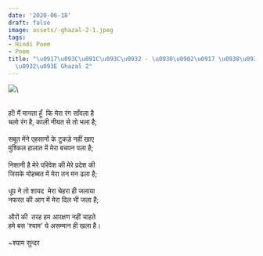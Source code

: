 ```yaml
---
date: '2020-06-18'
draft: false
image: assets/-ghazal-2-1.jpeg
tags:
- Hindi Poem
- Poem
title: "\u0917\u093C\u091C\u093C\u0932 - \u0930\u0902\u0917 \u0938\u093E\u0901\u0935\
  \u0932\u093E Ghazal 2"
---
```

[![](https://blogger.googleusercontent.com/img/b/R29vZ2xl/AVvXsEiUjE6ahvsr4V0EpdIDviK79hS1PVDzOYXqxNyzaDTytPzAMjOURS90yjfwc7duIFdjum_b05z-DUx2zLU9w-xqElnqGJSNnS-EmpNQjNCTY4kiCHkevgD8VEdWZ8L4YRx4UyCI19J4bZZgVJBlp8A0ej2LxXjZuREP6YfgbSSlD1r2Paqddb8xgfG6mQ/s320/IMG_20220209_173631.jpg)](https://blogger.googleusercontent.com/img/b/R29vZ2xl/AVvXsEiUjE6ahvsr4V0EpdIDviK79hS1PVDzOYXqxNyzaDTytPzAMjOURS90yjfwc7duIFdjum_b05z-DUx2zLU9w-xqElnqGJSNnS-EmpNQjNCTY4kiCHkevgD8VEdWZ8L4YRx4UyCI19J4bZZgVJBlp8A0ej2LxXjZuREP6YfgbSSlD1r2Paqddb8xgfG6mQ/s2048/IMG_20220209_173631.jpg)\
  
 \
हाँ! मैं मानता हूँ  कि मेरा रंग साँवला है\
चलो रंग है, काली नीयत से तो भला है;\
  \
सबूत मेंने एहसानों के टुकड़े नहीं खाए\
मुश्किल हालात में मेरा बचपन पला है;\
  \
निशानी है मेरे परिवेश की मेरे प्रदेश की\
जिसके मोहब्बत में मेरा तन मन ढला है;\
  \
धूप ने तो शायद  मेरा चेहरा ही जलाया\
नफरत की आग में मेरा दिल भी जला है;\
  \
औरों की  तरह हम आरक्षण नहीं चाहते\
हमे बस 'श्याम' ये असम्मान ही खला है।\
  \
~श्याम सुन्दर